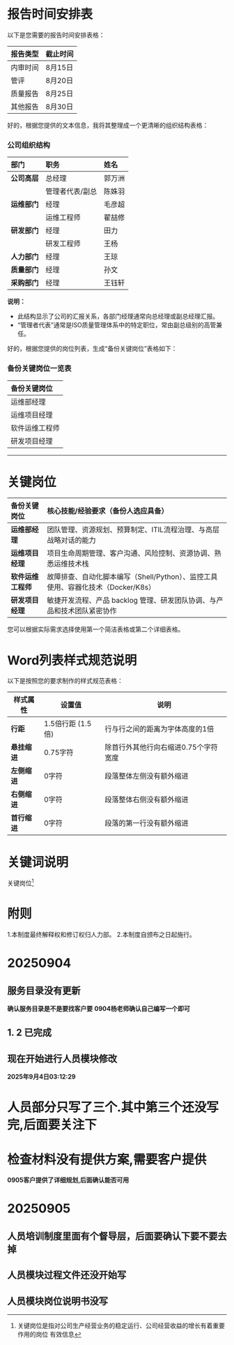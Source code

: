# 报告时间安排表

以下是您需要的报告时间安排表格：

| 报告类型 | 截止时间 |
| -------- | -------- |
| 内审时间 | 8月15日  |
| 管评     | 8月20日  |
| 质量报告 | 8月25日  |
| 其他报告 | 8月30日  |

好的，根据您提供的文本信息，我将其整理成一个更清晰的组织结构表格：

### 公司组织结构

| 部门 | 职务 | 姓名 |
| :--- | :--- | :--- |
| **公司高层** | 总经理 | 郭万洲 |
| | 管理者代表/副总 | 陈姝羽 |
| **运维部门** | 经理 | 毛彦超 |
| | 运维工程师 | 翟喆修 |
| **研发部门** | 经理 | 田力 |
| | 研发工程师 | 王杨 |
| **人力部门** | 经理 | 王琼 |
| **质量部门** | 经理 | 孙文 |
| **采购部门** | 经理 | 王钰轩 |

**说明：**

*   此结构显示了公司的汇报关系，各部门经理通常向总经理或副总经理汇报。
*   “管理者代表”通常是ISO质量管理体系中的特定职位，常由副总级别的高管兼任。

好的，根据您提供的岗位列表，生成“备份关键岗位”表格如下：

### 备份关键岗位一览表

| 备份关键岗位   |
| :------------- |
| 运维部经理     |
| 运维项目经理   |
| 软件运维工程师 |
| 研发项目经理   |

---

# 关键岗位

| 备份关键岗位       | 核心技能/经验要求（备份人选应具备）                          |
| :----------------- | :----------------------------------------------------------- |
| **运维部经理**     | 团队管理、资源规划、预算制定、ITIL流程治理、与高层战略对话的能力 |
| **运维项目经理**   | 项目生命周期管理、客户沟通、风险控制、资源协调、熟悉运维技术栈 |
| **软件运维工程师** | 故障排查、自动化脚本编写（Shell/Python）、监控工具使用、容器化技术（Docker/K8s） |
| **研发项目经理**   | 敏捷开发流程、产品 backlog 管理、研发团队协调、与产品和技术团队紧密协作 |

您可以根据实际需求选择使用第一个简洁表格或第二个详细表格。




# Word列表样式规范说明

以下是按照您的要求制作的样式规范表格：

| 样式属性 | 设置值 | 说明 |
|---------|--------|------|
| **行距** | 1.5倍行距 (1.5倍) | 行与行之间的距离为字体高度的1倍 |
| **悬挂缩进** | 0.75字符 | 除首行外其他行向右缩进0.75个字符宽度 |
| **左侧缩进** | 0字符 | 段落整体左侧没有额外缩进 |
| **右侧缩进** | 0字符 | 段落整体右侧没有额外缩进 |
| **首行缩进** | 0字符 | 段落的第一行没有额外缩进 |

# 关键词说明
关键岗位[^1]
[^1]:关键岗位是指对公司生产经营业务的稳定运行、公司经营收益的增长有着重要作用的岗位
有效信息[^2]
[^2]:有效信息是指符合公司的录用条件但因客观因素没被录用者


# 附则
1.本制度最终解释权和修订权归人力部。
2.本制度自颁布之日起施行。

# 20250904

## 服务目录没有更新
**确认服务目录是不是要找客户要**
**0904杨老师确认自己编写一个即可**

## 1. 2 已完成
## 现在开始进行人员模块修改
**2025年9月4日03:12:29**

# 人员部分只写了三个.其中第三个还没写完,后面要关注下
# 检查材料没有提供方案,需要客户提供
**0905客户提供了详细规划,后面确认能否可用**

# 20250905 
## 人员培训制度里面有个督导层，后面要确认下要不要去掉
## 人员模块过程文件还没开始写
## 人员模块岗位说明书没写
